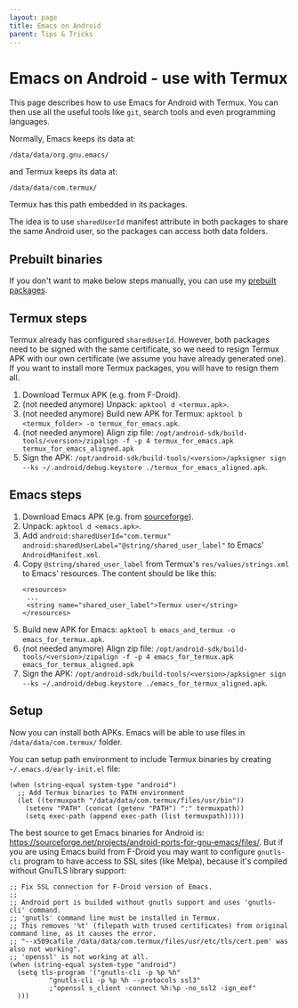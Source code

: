 ```yaml
---
layout: page
title: Emacs on Android
parent: Tips & Tricks
---
```


# Emacs on Android - use with Termux

This page describes how to use Emacs for Android with Termux. You can then use all the useful tools like `git`, search tools and even programming languages.

Normally, Emacs keeps its data at:
```
/data/data/org.gnu.emacs/
```
and Termux keeps its data at:
```
/data/data/com.termux/
```

Termux has this path embedded in its packages.

The idea is to use `sharedUserId` manifest attribute in both packages to share the same Android user, so the packages can access both data folders.

## Prebuilt binaries

If you don't want to make below steps manually, you can use my [prebuilt packages](https://github.com/marek-g/emacs-config/releases).

## Termux steps

Termux already has configured `sharedUserId`. However, both packages need to be signed with the same certificate, so we need to resign Termux APK with our own certificate (we assume you have already generated one). If you want to install more Termux packages, you will have to resign them all.

1. Download Termux APK (e.g. from F-Droid).
1. (not needed anymore) Unpack: `apktool d <termux.apk>`.
1. (not needed anymore) Build new APK for Termux: `apktool b <termux_folder> -o termux_for_emacs.apk`.
1. (not needed anymore) Align zip file: `/opt/android-sdk/build-tools/<version>/zipalign -f -p 4 termux_for_emacs.apk termux_for_emacs_aligned.apk`
1. Sign the APK: `/opt/android-sdk/build-tools/<version>/apksigner sign --ks ~/.android/debug.keystore ./termux_for_emacs_aligned.apk`.

## Emacs steps

1. Download Emacs APK (e.g. from [sourceforge](https://sourceforge.net/projects/android-ports-for-gnu-emacs/files/)).
1. Unpack: `apktool d <emacs.apk>`.
1. Add `android:sharedUserId="com.termux" android:sharedUserLabel="@string/shared_user_label"` to Emacs' `AndroidManifest.xml`.
1. Copy `@string/shared_user_label` from Termux's `res/values/strings.xml` to Emacs' resources. The content should be like this:
   ```
   <resources>
    ...
    <string name="shared_user_label">Termux user</string>
   </resources>
   ```
1. Build new APK for Emacs: `apktool b emacs_and_termux -o emacs_for_termux.apk`.
1. (not needed anymore) Align zip file: `/opt/android-sdk/build-tools/<version>/zipalign -f -p 4 emacs_for_termux.apk emacs_for_termux_aligned.apk`
1. Sign the APK: `/opt/android-sdk/build-tools/<version>/apksigner sign --ks ~/.android/debug.keystore ./emacs_for_termux_aligned.apk`.

## Setup

Now you can install both APKs. Emacs will be able to use files in `/data/data/com.termux/` folder.

You can setup path environment to include Termux binaries by creating `~/.emacs.d/early-init.el` file:

```elisp
(when (string-equal system-type "android")
  ;; Add Termux binaries to PATH environment
  (let ((termuxpath "/data/data/com.termux/files/usr/bin"))
    (setenv "PATH" (concat (getenv "PATH") ":" termuxpath))
    (setq exec-path (append exec-path (list termuxpath)))))
```

The best source to get Emacs binaries for Android is: https://sourceforge.net/projects/android-ports-for-gnu-emacs/files/.
But if you are using Emacs build from F-Droid you may want to configure `gnutls-cli` program to have access to SSL sites (like Melpa), because it's compiled without GnuTLS library support:

```elisp
;; Fix SSL connection for F-Droid version of Emacs.
;;
;; Android port is builded without gnutls support and uses 'gnutls-cli' command.
;; 'gnutls' command line must be installed in Termux.
;; This removes '%t' (filepath with trused certificates) from original command line, as it causes the error.
;; "--x509cafile /data/data/com.termux/files/usr/etc/tls/cert.pem' was also not working".
;; 'openssl' is not working at all.
(when (string-equal system-type "android")
  (setq tls-program '("gnutls-cli -p %p %h"
          "gnutls-cli -p %p %h --protocols ssl3"
          ;"openssl s_client -connect %h:%p -no_ssl2 -ign_eof"
  )))
```
